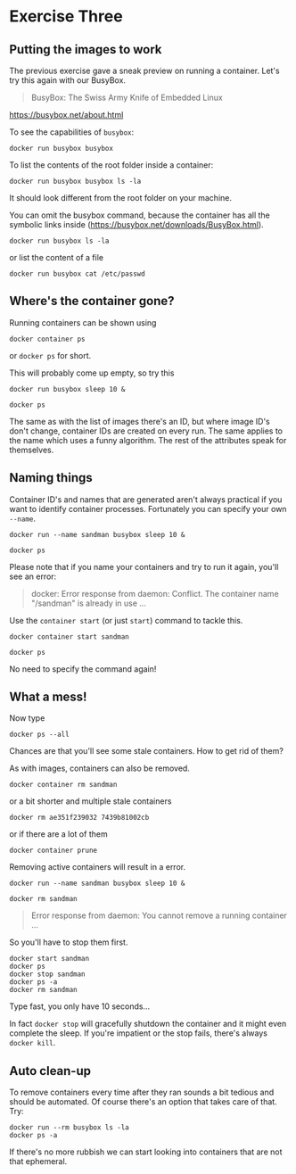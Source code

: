 # Exercise Three

## Putting the images to work

The previous exercise gave a sneak preview on running a container. Let's try this again with our BusyBox.

> BusyBox: The Swiss Army Knife of Embedded Linux

https://busybox.net/about.html

To see the capabilities of `busybox`:

```shell
docker run busybox busybox
```

To list the contents of the root folder inside a container:

```shell
docker run busybox busybox ls -la
```

It should look different from the root folder on your machine.

You can omit the busybox command, because the container has all the symbolic links inside (https://busybox.net/downloads/BusyBox.html).

```shell
docker run busybox ls -la
```

or list the content of a file

```shell
docker run busybox cat /etc/passwd
```

## Where's the container gone?

Running containers can be shown using

```
docker container ps
```

or `docker ps` for short.

This will probably come up empty, so try this

```shell
docker run busybox sleep 10 &

docker ps
```

The same as with the list of images there's an ID, but where image ID's don't change, container IDs are created on every run. The same applies to the name which uses a funny algorithm. The rest of the attributes speak for themselves.

## Naming things

Container ID's and names that are generated aren't always practical if you want to identify container processes. Fortunately you can specify your own `--name`.

```shell
docker run --name sandman busybox sleep 10 &

docker ps
```

Please note that if you name your containers and try to run it again, you'll see an error:

> docker: Error response from daemon: Conflict. The container name "/sandman" is already in use ...

Use the `container start` (or just `start`) command to tackle this.

```shell
docker container start sandman

docker ps
```

No need to specify the command again!

## What a mess!

Now type

```shell
docker ps --all
```

Chances are that you'll see some stale containers. How to get rid of them?

As with images, containers can also be removed.

```shell
docker container rm sandman
```

or a bit shorter and multiple stale containers

```shell
docker rm ae351f239032 7439b81002cb
```

or if there are a lot of them

```shell
docker container prune
```

Removing active containers will result in a error.

```shell
docker run --name sandman busybox sleep 10 &

docker rm sandman
```

> Error response from daemon: You cannot remove a running container ...

So you'll have to stop them first.

```shell
docker start sandman
docker ps
docker stop sandman
docker ps -a
docker rm sandman
```

Type fast, you only have 10 seconds...

In fact `docker stop` will gracefully shutdown the container and it might even complete the sleep. If you're impatient or the stop fails, there's always `docker kill`.

## Auto clean-up

To remove containers every time after they ran sounds a bit tedious and should be automated. Of course there's an option that takes care of that. Try:

```shell
docker run --rm busybox ls -la
docker ps -a
```

If there's no more rubbish we can start looking into containers that are not that ephemeral.
